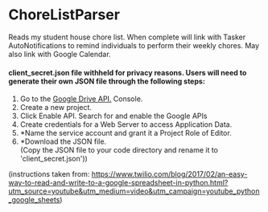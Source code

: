 # ChoreListParser
Reads my student house chore list. When complete will link with Tasker AutoNotifications to remind individuals to perform their weekly chores. 
May also link with Google Calendar.

#### client_secret.json file withheld for privacy reasons. Users will need to generate their own JSON file through the following steps:
1. Go to the [Google Drive API.](https://console.developers.google.com/apis/dashboard?project=chores-196516&duration=PT1H)   Console.  
1. Create a new project.  
1. Click Enable API. Search for and enable the Google APIs
1. Create credentials for a Web Server to access Application Data.  
1. *Name the service account and grant it a Project Role of Editor.  
1. *Download the JSON file.  
(Copy the JSON file to your code directory and rename it to 'client_secret.json'))  
  

(instructions taken from: https://www.twilio.com/blog/2017/02/an-easy-way-to-read-and-write-to-a-google-spreadsheet-in-python.html?utm_source=youtube&utm_medium=video&utm_campaign=youtube_python_google_sheets)
